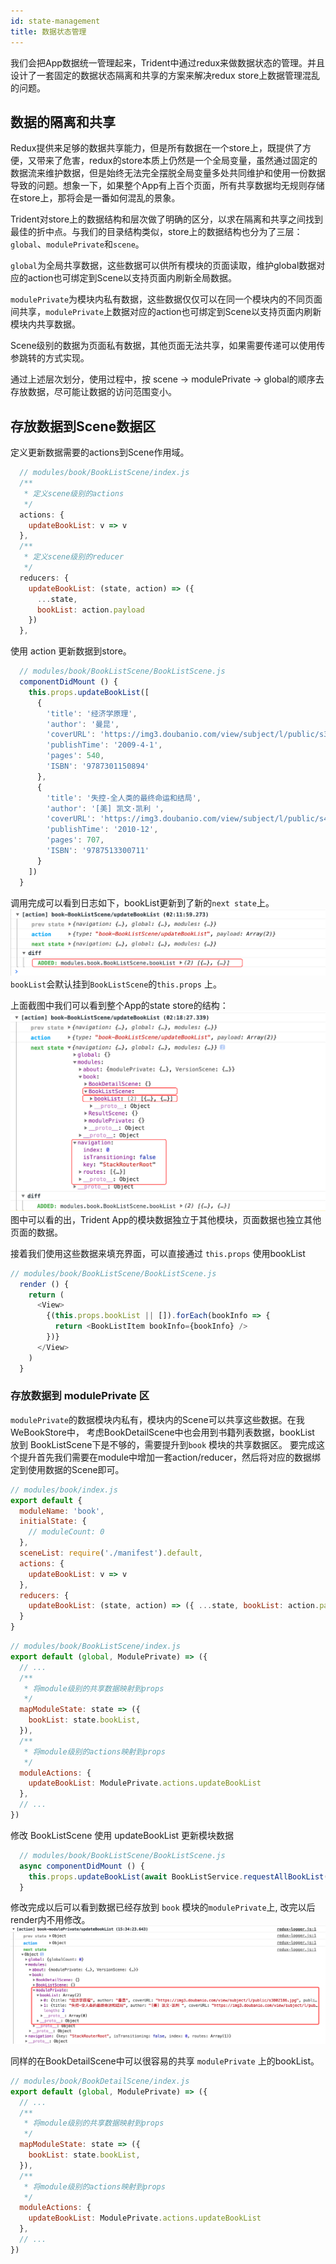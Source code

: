 ```yaml
---
id: state-management
title: 数据状态管理
---
```


我们会把App数据统一管理起来，Trident中通过redux来做数据状态的管理。并且设计了一套固定的数据状态隔离和共享的方案来解决redux store上数据管理混乱的问题。

## 数据的隔离和共享
Redux提供来足够的数据共享能力，但是所有数据在一个store上，既提供了方便，又带来了危害，redux的store本质上仍然是一个全局变量，虽然通过固定的数据流来维护数据，但是始终无法完全摆脱全局变量多处共同维护和使用一份数据导致的问题。想象一下，如果整个App有上百个页面，所有共享数据均无规则存储在store上，那将会是一番如何混乱的景象。

Trident对store上的数据结构和层次做了明确的区分，以求在隔离和共享之间找到最佳的折中点。与我们的目录结构类似，store上的数据结构也分为了三层：`global`、`modulePrivate`和`scene`。

`global`为全局共享数据，这些数据可以供所有模块的页面读取，维护global数据对应的action也可绑定到Scene以支持页面内刷新全局数据。

`modulePrivate`为模块内私有数据，这些数据仅仅可以在同一个模块内的不同页面间共享，`modulePrivate`上数据对应的action也可绑定到Scene以支持页面内刷新模块内共享数据。

Scene级别的数据为页面私有数据，其他页面无法共享，如果需要传递可以使用传参跳转的方式实现。

通过上述层次划分，使用过程中，按 scene -> modulePrivate -> global的顺序去存放数据，尽可能让数据的访问范围变小。


## 存放数据到Scene数据区
定义更新数据需要的actions到Scene作用域。
``` js
  // modules/book/BookListScene/index.js
  /**
   * 定义scene级别的actions
   */
  actions: {
    updateBookList: v => v
  },
  /**
   * 定义scene级别的reducer
   */
  reducers: {
    updateBookList: (state, action) => ({
      ...state,
      bookList: action.payload
    })
  },
```

使用 action 更新数据到store。
``` js
  // modules/book/BookListScene/BookListScene.js
  componentDidMount () {
    this.props.updateBookList([
      {
        'title': '经济学原理',
        'author': '曼昆',
        'coverURL': 'https://img3.doubanio.com/view/subject/l/public/s3802186.jpg',
        'publishTime': '2009-4-1',
        'pages': 540,
        'ISBN': '9787301150894'
      },
      {
        'title': '失控-全人类的最终命运和结局',
        'author': '[美] 凯文·凯利 ',
        'coverURL': 'https://img3.doubanio.com/view/subject/l/public/s4554820.jpg',
        'publishTime': '2010-12',
        'pages': 707,
        'ISBN': '9787513300711'
      }
    ])
  }
```

调用完成可以看到日志如下，bookList更新到了新的`next state`上。
![](./assets/images/2019-06-24-02-13-31.png)
`bookList`会默认挂到`BookListScene`的`this.props` 上。

上面截图中我们可以看到整个App的state store的结构：
![](./assets/images/2019-06-24-02-21-04.png)
图中可以看的出，Trident App的模块数据独立于其他模块，页面数据也独立其他页面的数据。

接着我们使用这些数据来填充界面，可以直接通过 `this.props` 使用bookList
``` js
// modules/book/BookListScene/BookListScene.js
  render () {
    return (
      <View>
        {(this.props.bookList || []).forEach(bookInfo => {
          return <BookListItem bookInfo={bookInfo} />
        })}
      </View>
    )
  }
```

### 存放数据到 modulePrivate 区
`modulePrivate`的数据模块内私有，模块内的Scene可以共享这些数据。在我WeBookStore中，
考虑BookDetailScene中也会用到书籍列表数据，bookList 放到 BookListScene下是不够的，需要提升到`book` 模块的共享数据区。
要完成这个提升首先我们需要在module中增加一套action/reducer，然后将对应的数据绑定到使用数据的Scene即可。

```js
// modules/book/index.js
export default {
  moduleName: 'book',
  initialState: {
    // moduleCount: 0
  },
  sceneList: require('./manifest').default,
  actions: {
    updateBookList: v => v
  },
  reducers: {
    updateBookList: (state, action) => ({ ...state, bookList: action.payload })
  }
}
```


```js
// modules/book/BookListScene/index.js
export default (global, ModulePrivate) => ({
  // ...
  /**
   * 将module级别的共享数据映射到props
   */
  mapModuleState: state => ({
    bookList: state.bookList,
  }),
  /**
   * 将module级别的actions映射到props
   */
  moduleActions: {
    updateBookList: ModulePrivate.actions.updateBookList
  },
  // ...
})
```

修改 BookListScene 使用 updateBookList 更新模块数据
```js 
  // modules/book/BookListScene/BookListScene.js
  async componentDidMount () {
    this.props.updateBookList(await BookListService.requestAllBookList())
  }
```
修改完成以后可以看到数据已经存放到 `book` 模块的`modulePrivate`上, 改完以后render内不用修改。
![](./assets/images/2019-06-10-15-36-10.png)

同样的在BookDetailScene中可以很容易的共享 `modulePrivate` 上的bookList。
```js
// modules/book/BookDetailScene/index.js
export default (global, ModulePrivate) => ({
  // ...
  /**
   * 将module级别的共享数据映射到props
   */
  mapModuleState: state => ({
    bookList: state.bookList,
  }),
  /**
   * 将module级别的actions映射到props
   */
  moduleActions: {
    updateBookList: ModulePrivate.actions.updateBookList
  },
  // ...
})
```